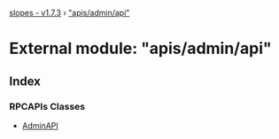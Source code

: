 [slopes - v1.7.3](../README.md) › ["apis/admin/api"](_apis_admin_api_.md)

# External module: "apis/admin/api"

## Index

### RPCAPIs Classes

* [AdminAPI](../classes/_apis_admin_api_.adminapi.md)
